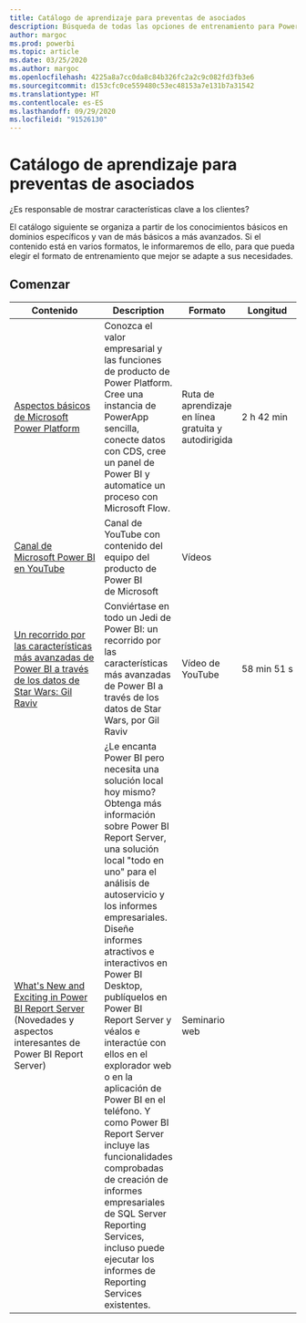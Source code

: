 ```yaml
---
title: Catálogo de aprendizaje para preventas de asociados
description: Búsqueda de todas las opciones de entrenamiento para Power Apps
author: margoc
ms.prod: powerbi
ms.topic: article
ms.date: 03/25/2020
ms.author: margoc
ms.openlocfilehash: 4225a8a7cc0da8c84b326fc2a2c9c082fd3fb3e6
ms.sourcegitcommit: d153cfc0ce559480c53ec48153a7e131b7a31542
ms.translationtype: HT
ms.contentlocale: es-ES
ms.lasthandoff: 09/29/2020
ms.locfileid: "91526130"
---
```

# <a name="partner-pre-sales-learning-catalog"></a>Catálogo de aprendizaje para preventas de asociados

¿Es responsable de mostrar características clave a los clientes? 

El catálogo siguiente se organiza a partir de los conocimientos básicos en dominios específicos y van de más básicos a más avanzados. Si el contenido está en varios formatos, le informaremos de ello, para que pueda elegir el formato de entrenamiento que mejor se adapte a sus necesidades.

## <a name="get-started"></a>Comenzar<a name="get-started"></a>
| Contenido  | Description | Formato  | Longitud   |
|-------------------------------------------------------------------------------------------------------------------------------------|-------------------------------------------------------------------------------------------------------------------------------------------------------------------------------------------------------------------------------------------------------------------------------------------------------------------------------------------------------------------------------------------------------------------------------------------------------------------------------------------------------------------------------------------------------------------|---------------------------------------|-------------|
| [Aspectos básicos de Microsoft Power Platform](/learn/paths/power-plat-fundamentals/)   | Conozca el valor empresarial y las funciones de producto de Power Platform. Cree una instancia de PowerApp sencilla, conecte datos con CDS, cree un panel de Power BI y automatice un proceso con Microsoft Flow.   | Ruta de aprendizaje en línea gratuita y autodirigida | 2 h 42 min   |
| [Canal de Microsoft Power BI en YouTube](https://www.youtube.com/user/mspowerbi/videos)                                                 | Canal de YouTube con contenido del equipo del producto de Power BI de Microsoft  | Vídeos |             |
| [Un recorrido por las características más avanzadas de Power BI a través de los datos de Star Wars: Gil Raviv](https://www.youtube.com/watch?v=r0Qk5V8dvgg) | Conviértase en todo un Jedi de Power BI: un recorrido por las características más avanzadas de Power BI a través de los datos de Star Wars, por Gil Raviv  | Vídeo de YouTube   | 58 min 51 s |
| [What's New and Exciting in Power BI Report Server](https://info.microsoft.com/whats-new-powerbi-report-server-ondemand.html) (Novedades y aspectos interesantes de Power BI Report Server)       | ¿Le encanta Power BI pero necesita una solución local hoy mismo? Obtenga más información sobre Power BI Report Server, una solución local "todo en uno" para el análisis de autoservicio y los informes empresariales. Diseñe informes atractivos e interactivos en Power BI Desktop, publíquelos en Power BI Report Server y véalos e interactúe con ellos en el explorador web o en la aplicación de Power BI en el teléfono. Y como Power BI Report Server incluye las funcionalidades comprobadas de creación de informes empresariales de SQL Server Reporting Services, incluso puede ejecutar los informes de Reporting Services existentes. | Seminario web   |             |